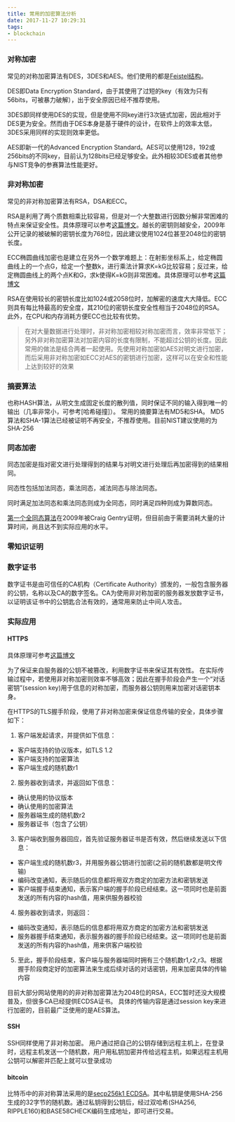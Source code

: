 ```yaml
---
title: 常用的加密算法分析
date: 2017-11-27 10:29:31
tags:
- blockchain
---
```


### 对称加密

常见的对称加密算法有DES，3DES和AES。他们使用的都是[Feistel结构](https://en.wikipedia.org/wiki/Feistel_cipher)。

DES即Data Encryption Standard，由于其使用了过短的key（有效为只有56bits，可被暴力破解），出于安全原因已经不推荐使用。

3DES即同样使用DES的实现，但是使用不同key进行3次链式加密，因此相对于DES更为安全。然而由于DES本身是基于硬件的设计，在软件上的效率太低，3DES采用同样的实现则效率更低。

AES即新一代的Advanced Encryption Standard。AES可以使用128，192或256bits的不同key，目前认为128bits已经足够安全。此外相较3DES或者其他参与NIST竞争的参赛算法性能更好。

### 非对称加密

常见的非对称加密算法有RSA，DSA和ECC。

RSA是利用了两个质数相乘比较容易，但是对一个大整数进行因数分解非常困难的特点来保证安全性。具体原理可以参考[这篇博文](http://www.ruanyifeng.com/blog/2013/07/rsa_algorithm_part_two.html)。越长的密钥则越安全，2009年公开记录的被破解的密钥长度为768位，因此建议使用1024位甚至2048位的密钥长度。

ECC椭圆曲线加密也是建立在另外一个数学难题上：在射影坐标系上，给定椭圆曲线上的一个点G，给定一个整数k，进行乘法计算求K=kG比较容易；反过来，给定椭圆曲线上的两个点K和G，求k使得K=kG则非常困难。具体原理可以参考[这篇博文](https://www.pediy.com/kssd/pediy06/pediy6014.htm)

RSA在使用较长的密钥长度比如1024或2058位时，加解密的速度大大降低。ECC则具有每比特最高的安全度，其210位的密钥长度安全性相当于2048位的RSA。此外，在CPU和内存消耗方便ECC也比较有优势。

> 在对大量数据进行处理时，非对称加密相较对称加密而言，效率非常低下；另外非对称加密算法对加密内容的长度有限制，不能超过公钥的长度。因此常用的做法是结合两者一起使用。先使用对称加密如AES对明文进行加密，而后采用非对称加密如ECC对AES的密钥进行加密，这样可以在安全和性能上达到较好的效果


### 摘要算法

也称HASH算法，从明文生成固定长度的散列值，同时保证不同的输入得到唯一的输出（几率非常小，可参考[哈希碰撞]）。
常用的摘要算法有MD5和SHA。
MD5算法和SHA-1算法已经被证明不再安全，不推荐使用。目前NIST建议使用的为SHA-256

### 同态加密

同态加密是指对密文进行处理得到的结果与对明文进行处理后再加密得到的结果相同。

同态性包括加法同态，乘法同态，减法同态与除法同态。

同时满足加法同态和乘法同态则成为全同态，同时满足四种则成为算数同态。

[第一个全同态算法](https://www.cs.cmu.edu/~odonnell/hits09/gentry-homomorphic-encryption.pdf)在2009年被Craig Gentry证明，但目前由于需要消耗大量的计算时间，尚且达不到实际应用的水平。

### 零知识证明

### 数字证书
数字证书是由可信任的CA机构（Certificate Authority）颁发的，一般包含服务器的公钥，名称以及CA的数字签名。CA为使用非对称加密的服务器发放数字证书，以证明该证书中的公钥匙合法有效的，通常用来防止中间人攻击。


### 实际应用

#### HTTPS

具体原理可参考[这篇博文](http://www.ruanyifeng.com/blog/2014/02/ssl_tls.html)

为了保证来自服务器的公钥不被篡改，利用数字证书来保证其有效性。
在实际传输过程中，若使用非对称加密则效率不够高效；因此在握手阶段会产生一个“对话密钥”(session key)用于信息的对称加密，而服务器公钥则用来加密对话密钥本身。

在HTTPS的TLS握手阶段，使用了非对称加密来保证信息传输的安全，具体步骤如下：
1. 客户端发起请求，并提供如下信息：
 * 客户端支持的协议版本，如TLS 1.2
 * 客户端支持的加密算法
 * 客户端生成的随机数r1
2. 服务器收到请求，并返回如下信息：
 * 确认使用的协议版本
 * 确认使用的加密算法
 * 服务器端生成的随机数r2
 * 服务器证书（包含了公钥）
3. 客户端收到服务器回应，首先验证服务器证书是否有效，然后继续发送以下信息：
 * 客户端生成的随机数r3，并用服务器公钥进行加密(之前的随机数都是明文传输)
 * 编码改变通知，表示随后的信息都将用双方商定的加密方法和密钥发送
 * 客户端握手结束通知，表示客户端的握手阶段已经结束。这一项同时也是前面发送的所有内容的hash值，用来供服务器校验
4. 服务器收到请求，则返回：
 * 编码改变通知，表示随后的信息都将用双方商定的加密方法和密钥发送
 * 服务器握手结束通知，表示服务器的握手阶段已经结束。这一项同时也是前面发送的所有内容的hash值，用来供客户端校验
5. 至此，握手阶段结束，客户端与服务器端同时拥有三个随机数r1,r2,r3。根据握手阶段商定好的加密算法来生成后续对话的对话密钥，用来加密具体的传输内容

目前大部分网站使用的的非对称加密算法为2048位的RSA，ECC暂时还没大规模普及，但很多CA已经提供ECDSA证书。
具体的传输内容是通过session key来进行加密的，目前最广泛使用的是AES算法。

#### SSH

SSH同样使用了非对称加密。
用户通过把自己的公钥存储到远程主机上，在登录时，远程主机发送一个随机数，用户用私钥加密并传给远程主机，如果远程主机用公钥可以解密并匹配上就可以登录成功


#### bitcoin

比特币中的非对称算法采用的是[secp256k1 ECDSA](https://en.bitcoin.it/wiki/Secp256k1)。其中私钥是使用SHA-256生成的32字节的随机数。通过私钥得到公钥后，经过双哈希(SHA256, RIPPLE160)和BASE58CHECK编码生成地址，即可进行交易。







